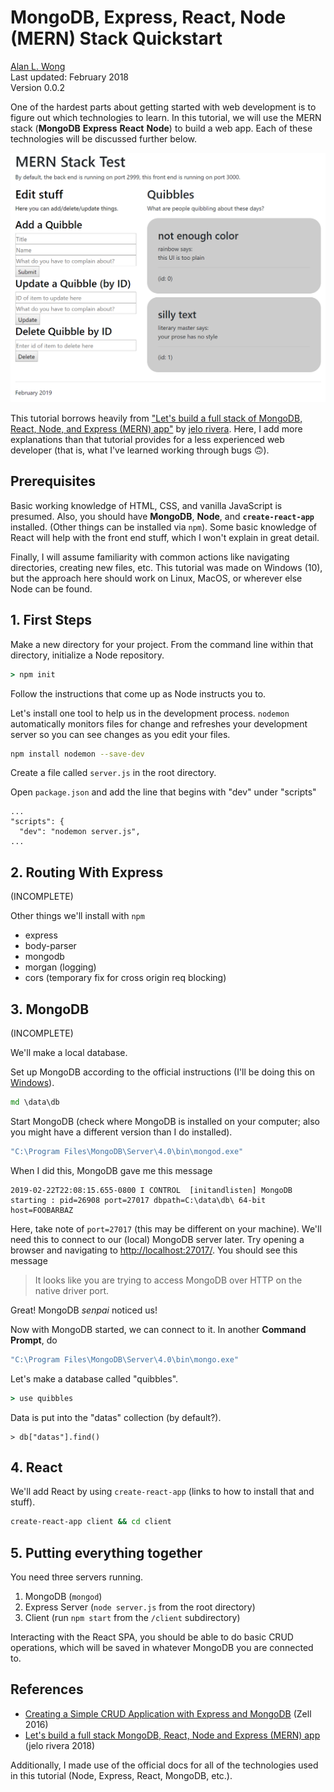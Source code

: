 # MongoDB, Express, React, Node (MERN) Stack Quickstart

[Alan L. Wong](https://captainalan.github.io)  
Last updated: February 2018  
Version 0.0.2  

One of the hardest parts about getting started with web development is to figure out which technologies to learn. In this tutorial, we will use the MERN stack (**MongoDB** **Express** **React** **Node**) to build a web app. Each of these technologies will be discussed further below.

![Screenshot](client-screenshot.png)

This tutorial borrows heavily from ["Let's build a full stack of MongoDB, React, Node, and Express (MERN) app"](https://medium.com/javascript-in-plain-english/full-stack-mongodb-react-node-js-express-js-in-one-simple-app-6cc8ed6de274) by [jelo rivera](https://medium.com/@jelorivera08). Here, I add more explanations than that tutorial provides for a less experienced web developer (that is, what I've learned working through bugs 🙃).

## Prerequisites

Basic working knowledge of HTML, CSS, and vanilla JavaScript is presumed. Also, you should have **MongoDB**, **Node**, and **`create-react-app`** installed. (Other things can be installed via `npm`). Some basic knowledge of React will help with the front end stuff, which I won't explain in great detail.

Finally, I will assume familiarity with common actions like navigating directories, creating new files, etc. This tutorial was made on Windows (10), but the approach here should work on Linux, MacOS, or wherever else Node can be found.

## 1. First Steps

Make a new directory for your project. From the command line within that directory, initialize a Node repository.

```cmd
> npm init
```

Follow the instructions that come up as Node instructs you to.

Let's install one tool to help us in the development process. `nodemon` automatically monitors files for change and refreshes your development server so you can see changes as you edit your files.

```bash
npm install nodemon --save-dev
```
Create a file called `server.js` in the root directory.

Open `package.json` and add the line that begins with "dev" under "scripts"

    ...
    "scripts": {
      "dev": "nodemon server.js",
    ...

## 2. Routing With Express

(INCOMPLETE)

Other things we'll install with `npm`

- express
- body-parser
- mongodb
- morgan (logging)
- cors (temporary fix for cross origin req blocking)

## 3. MongoDB

(INCOMPLETE)

We'll make a local database.

Set up MongoDB according to the official instructions (I'll be doing this on [Windows](https://docs.mongodb.com/v3.2/tutorial/install-mongodb-on-windows/)).

```cmd
md \data\db
```

Start MongoDB (check where MongoDB is installed on your computer; also you might have a different version than I do installed).

```cmd
"C:\Program Files\MongoDB\Server\4.0\bin\mongod.exe"
```

When I did this, MongoDB gave me this message

```mongo
2019-02-22T22:08:15.655-0800 I CONTROL  [initandlisten] MongoDB starting : pid=26908 port=27017 dbpath=C:\data\db\ 64-bit host=FOOBARBAZ
```

Here, take note of `port=27017` (this may be different on your machine). We'll need this to connect to our (local) MongoDB server later. Try opening a browser and navigating to [http://localhost:27017/](http://localhost:27017/). You should see this message

> It looks like you are trying to access MongoDB over HTTP on the native driver port.

Great! MongoDB *senpai* noticed us!

Now with MongoDB started, we can connect to it. In another **Command Prompt**, do

```cmd
"C:\Program Files\MongoDB\Server\4.0\bin\mongo.exe"
```

Let's make a database called "quibbles".

```cmd
> use quibbles
```

Data is put into the "datas" collection (by default?).

```mongo
> db["datas"].find()
```

## 4. React

We'll add React by using `create-react-app` (links to how to install that and stuff).

```cmd
create-react-app client && cd client
```

## 5. Putting everything together

You need three servers running.

1. MongoDB (`mongod`)
2. Express Server (`node server.js` from the root directory)
3. Client (run `npm start` from the `/client` subdirectory)

Interacting with the React SPA, you should be able to do basic CRUD operations, which will be saved in whatever MongoDB you are connected to.


## References

- [Creating a Simple CRUD Application with Express and MongoDB](https://zellwk.com/blog/crud-express-mongodb/) (Zell 2016)
- [Let's build a full stack MongoDB, React, Node and Express (MERN) app](https://medium.com/javascript-in-plain-english/full-stack-mongodb-react-node-js-express-js-in-one-simple-app-6cc8ed6de274) (jelo rivera 2018)

Additionally, I made use of the official docs for all of the technologies used in this tutorial (Node, Express, React, MongoDB, etc.).